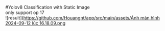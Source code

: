 #Yolov8 Classification with Static Image </br>
only support op 17 </br>
![result]([https://github.com/Houangnt/app/src/main/assets/Ảnh màn hình 2024-09-12 lúc 16.18.09.png](https://github.com/Houangnt/Yolov8-Classification/blob/main/app/src/main/assets/A%CC%89nh%20ma%CC%80n%20hi%CC%80nh%202024-09-12%20lu%CC%81c%2016.18.09.png?raw=true)


